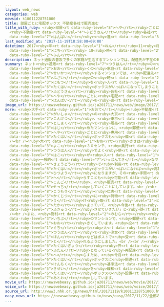 ```yaml
---
layout: web_news
categories: web
newsid: k10011228751000
title: 部屋ごとに宅配ボックス 不動産各社で販売進む
title_with_ruby: <ruby>部屋<rt data-ruby-level="8">へや</rt></ruby>ごとに<ruby>宅配<rt data-ruby-level="6">たくはい</rt></ruby>ボックス
  <ruby>不動産<rt data-ruby-level="4">ふどうさん</rt></ruby><ruby>各社<rt data-ruby-level="4">かくしゃ</rt></ruby>で<ruby>販売<rt
  data-ruby-level="7">はんばい</rt></ruby><ruby>進<rt data-ruby-level="3">すす</rt></ruby>む
last_modified_at: '2017-11-19T18:58:00+09:00'
datetime: 2017<ruby>年<rt data-ruby-level="1">ねん</rt></ruby>11<ruby>月<rt data-ruby-level="1">がつ</rt></ruby>19<ruby>日<rt
  data-ruby-level="1">にち</rt></ruby> 18<ruby>時<rt data-ruby-level="2">じ</rt></ruby>58<ruby>分<rt
  data-ruby-level="2">ふん</rt></ruby>
description: ネット通販の普及で多くの家庭が生活するマンションでは、配達先が不在の時、荷物を入れる宅配ボックスがいっぱいになってしまうことが課題になっています。不動産各社は部屋ごとに宅配ボックスがあるマンションなどの販売を進めています。
summary: ネット<ruby>通販<rt data-ruby-level="7">つうはん</rt></ruby>の<ruby>普及<rt data-ruby-level="7">ふきゅう</rt></ruby>で<ruby>多<rt
  data-ruby-level="2">おお</rt></ruby>くの<ruby>家庭<rt data-ruby-level="3">かてい</rt></ruby>が<ruby>生活<rt
  data-ruby-level="2">せいかつ</rt></ruby>するマンションでは、<ruby>配達先<rt data-ruby-level="4">はいたつさき</rt></ruby>が<ruby>不在<rt
  data-ruby-level="5">ふざい</rt></ruby>の<ruby>時<rt data-ruby-level="2">とき</rt></ruby>、<ruby>荷物<rt
  data-ruby-level="3">にもつ</rt></ruby>を<ruby>入<rt data-ruby-level="1">い</rt></ruby>れる<ruby>宅配<rt
  data-ruby-level="6">たくはい</rt></ruby>ボックスがいっぱいになってしまうことが<ruby>課題<rt data-ruby-level="4">かだい</rt></ruby>になっています。<ruby>不動産<rt
  data-ruby-level="4">ふどうさん</rt></ruby><ruby>各社<rt data-ruby-level="4">かくしゃ</rt></ruby>は<ruby>部屋<rt
  data-ruby-level="8">へや</rt></ruby>ごとに<ruby>宅配<rt data-ruby-level="6">たくはい</rt></ruby>ボックスがあるマンションなどの<ruby>販売<rt
  data-ruby-level="7">はんばい</rt></ruby>を<ruby>進<rt data-ruby-level="3">すす</rt></ruby>めています。
image_url: https://newswebeasy.github.io/ja201711/news/web/image/2017/11/19/K10011228751_1711191803_1711191804_01_02.jpg
more: <ruby>大手<rt data-ruby-level="1">おおて</rt></ruby><ruby>不動産<rt data-ruby-level="4">ふどうさん</rt></ruby><ruby>会社<rt
  data-ruby-level="2">がいしゃ</rt></ruby>の<ruby>大京<rt data-ruby-level="2">だいきょう</rt></ruby>は<ruby>今月<rt
  data-ruby-level="2">こんげつ</rt></ruby>、<ruby>東京<rt data-ruby-level="2">とうきょう</rt></ruby>・<ruby>豊島区<rt
  data-ruby-level="8">としまく</rt></ruby>で<ruby>販売<rt data-ruby-level="7">はんばい</rt></ruby>を<ruby>始<rt
  data-ruby-level="3">はじ</rt></ruby>めたマンションに、<ruby>郵便<rt data-ruby-level="6">ゆうびん</rt></ruby>ポストだけでなく、<ruby>部屋<rt
  data-ruby-level="8">へや</rt></ruby>ごとに<ruby>専用<rt data-ruby-level="6">せんよう</rt></ruby>の<ruby>宅配<rt
  data-ruby-level="6">たくはい</rt></ruby>ボックスも<ruby>備<rt data-ruby-level="5">そな</rt></ruby>えました。<br
  /><br /><ruby>大<rt data-ruby-level="1">おお</rt></ruby>きさは<ruby>縦<rt data-ruby-level="6">たて</rt></ruby>２４センチ、<ruby>横<rt
  data-ruby-level="3">よこ</rt></ruby>３０センチ、<ruby>奥行<rt data-ruby-level="7">おくゆ</rt></ruby>き４５センチで、ネット<ruby>通販<rt
  data-ruby-level="7">つうはん</rt></ruby>でよく<ruby>使<rt data-ruby-level="3">つか</rt></ruby>われるサイズの<ruby>箱<rt
  data-ruby-level="3">はこ</rt></ruby>が<ruby>入<rt data-ruby-level="1">はい</rt></ruby>るようになっています。<br
  /><br /><ruby>一般的<rt data-ruby-level="7">いっぱんてき</rt></ruby>なマンションでは、<ruby>共同<rt
  data-ruby-level="4">きょうどう</rt></ruby>で<ruby>利用<rt data-ruby-level="4">りよう</rt></ruby>する<ruby>宅配<rt
  data-ruby-level="6">たくはい</rt></ruby>ボックスがいっぱいになれば<ruby>再配達<rt data-ruby-level="5">さいはいたつ</rt></ruby>が<ruby>必要<rt
  data-ruby-level="4">ひつよう</rt></ruby>になりますが、その<ruby>手間<rt data-ruby-level="2">てま</rt></ruby>を<ruby>減<rt
  data-ruby-level="5">へ</rt></ruby>らすことも<ruby>可能<rt data-ruby-level="5">かのう</rt></ruby>になり、<ruby>今後<rt
  data-ruby-level="2">こんご</rt></ruby>、<ruby>販売<rt data-ruby-level="7">はんばい</rt></ruby>するマンションにも<ruby>設置<rt
  data-ruby-level="5">せっち</rt></ruby>していくことにしています。<br /><br /><ruby>大京<rt data-ruby-level="2">だいきょう</rt></ruby>グループの<ruby>河守<rt
  data-ruby-level="8">こうもり</rt></ruby><ruby>仁志<rt data-ruby-level="8">ひとし</rt></ruby>さんは「<ruby>確実<rt
  data-ruby-level="5">かくじつ</rt></ruby>に<ruby>荷物<rt data-ruby-level="3">にもつ</rt></ruby>を<ruby>受<rt
  data-ruby-level="3">う</rt></ruby>け<ruby>取<rt data-ruby-level="3">と</rt></ruby>りたいというニーズは<ruby>高<rt
  data-ruby-level="2">たか</rt></ruby>まっていて、<ruby>今後<rt data-ruby-level="2">こんご</rt></ruby>、<ruby>普及<rt
  data-ruby-level="7">ふきゅう</rt></ruby>させていきたい」と<ruby>話<rt data-ruby-level="2">はな</rt></ruby>していました。<br
  /><br />また、<ruby>野村<rt data-ruby-level="2">のむら</rt></ruby><ruby>不動産<rt data-ruby-level="4">ふどうさん</rt></ruby>は<ruby>一部<rt
  data-ruby-level="3">いちぶ</rt></ruby>のマンションで、<ruby>郵便<rt data-ruby-level="6">ゆうびん</rt></ruby>ポストのサイズを<ruby>大<rt
  data-ruby-level="1">おお</rt></ruby>きくしています。<ruby>投<rt data-ruby-level="3">とう</rt></ruby>かん<ruby>口<rt
  data-ruby-level="1">ぐち</rt></ruby>も<ruby>大<rt data-ruby-level="1">おお</rt></ruby>きくして、ネット<ruby>通販<rt
  data-ruby-level="7">つうはん</rt></ruby>で<ruby>注文<rt data-ruby-level="3">ちゅうもん</rt></ruby>した<ruby>本<rt
  data-ruby-level="1">ほん</rt></ruby>などはポストで<ruby>受<rt data-ruby-level="3">う</rt></ruby>け<ruby>取<rt
  data-ruby-level="3">と</rt></ruby>れるようにしました。<br /><br /><ruby>国土交通省<rt data-ruby-level="4">こくどこうつうしょう</rt></ruby>も<ruby>宅配業<rt
  data-ruby-level="6">たくはいぎょう</rt></ruby><ruby>界<rt data-ruby-level="3">かい</rt></ruby>の<ruby>負担<rt
  data-ruby-level="6">ふたん</rt></ruby>となっている<ruby>再配達<rt data-ruby-level="5">さいはいたつ</rt></ruby>を<ruby>減<rt
  data-ruby-level="5">へ</rt></ruby>らすため、<ruby>今月<rt data-ruby-level="2">こんげつ</rt></ruby>、マンションの<ruby>宅配<rt
  data-ruby-level="6">たくはい</rt></ruby>ボックスに<ruby>関連<rt data-ruby-level="4">かんれん</rt></ruby>する<ruby>建築<rt
  data-ruby-level="5">けんちく</rt></ruby><ruby>基準法<rt data-ruby-level="5">きじゅんほう</rt></ruby>の<ruby>規制<rt
  data-ruby-level="5">きせい</rt></ruby>を<ruby>緩和<rt data-ruby-level="7">かんわ</rt></ruby>して、<ruby>宅配<rt
  data-ruby-level="6">たくはい</rt></ruby>ボックスの<ruby>設置<rt data-ruby-level="5">せっち</rt></ruby>を<ruby>後押<rt
  data-ruby-level="7">あとお</rt></ruby>ししています。
movie_url: https://newswebeasy.github.io/ja201711/news/web/movie/2017/11/19/k10011228751_201711192057_201711192105.mp4
voice_url: https://newswebeasy.github.io/ja201711/news/web/voice/2017/11/19/k10011228751_201711192057_201711192105.mp3
source_url: http://www3.nhk.or.jp/news/html/20171119/k10011228751000.html
easy_news_url: https://newswebeasy.github.io/news/easy/2017/11/22/全部の部屋に1つずつ宅配ボックスがあるマンション
...
```

